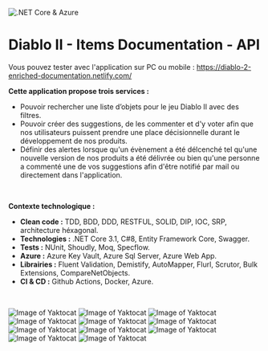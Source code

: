 ![.NET Core & Azure](https://github.com/HaddadBenjamin/Diablo-II-Items/workflows/.NET%20Core%20&%20Azure/badge.svg)

# Diablo II - Items Documentation - API

Vous pouvez tester avec l'application sur PC ou mobile : https://diablo-2-enriched-documentation.netlify.com/
</br>

__Cette application propose trois services :__
- Pouvoir rechercher une liste d’objets pour le jeu Diablo II avec des filtres.
- Pouvoir créer des suggestions, de les commenter et d'y voter afin que nos utilisateurs puissent prendre une place décisionnelle durant le développement de nos produits.
- Définir des alertes lorsque qu'un évènement a été délcenché tel qu'une nouvelle version de nos produits a été délivrée ou bien qu'une personne a commenté une de vos suggestions afin d'être notifié par mail ou directement dans l'application.
</br>

__Contexte technologique :__
- __Clean code :__ TDD, BDD, DDD, RESTFUL, SOLID, DIP, IOC, SRP, architecture héxagonal.
- __Technologies :__ .NET Core 3.1, C#8, Entity Framework Core, Swagger.
- __Tests :__ NUnit, Shoudly, Moq, Specflow.
- __Azure :__ Azure Key Vault, Azure Sql Server, Azure Web App.
- __Librairies :__ Fluent Validation, Demistify, AutoMapper, Flurl, Scrutor, Bulk Extensions, CompareNetObjects.
- __CI & CD :__ Github Actions, Docker, Azure.
</br>

![Image of Yaktocat](https://imgur.com/NE1abk7.png)
![Image of Yaktocat](https://imgur.com/YcfceVE.png)
![Image of Yaktocat](https://imgur.com/BG6kGJJ.png)
![Image of Yaktocat](https://imgur.com/6xIDc51.png)
![Image of Yaktocat](https://imgur.com/RS6LIZP.png)
![Image of Yaktocat](https://imgur.com/BE4KDZI.png)
![Image of Yaktocat](https://imgur.com/D79YeZs.png)
![Image of Yaktocat](https://imgur.com/Vb7z4oE.png)
![Image of Yaktocat](https://imgur.com/V6KM3Gq.png)
![Image of Yaktocat](https://imgur.com/eAGkKb1.png)
![Image of Yaktocat](https://imgur.com/Q7zQnzJ.png)
